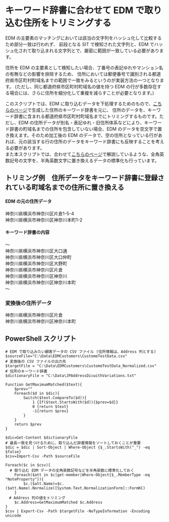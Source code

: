 # キーワード辞書に合わせて EDM で取り込む住所をトリミングする
EDM の主要素のマッチングにおいては該当の文字列をハッシュ化して比較するため部分一致は行われず、
前段となる SIT で検知された文字列と、EDM でハッシュ化されて取り込まれる文字列とで、厳密に範囲が一致している必要があります。   
   
住所を EDM の主要素として検知したい場合、丁番号の表記ゆれやマンション名の有無などの影響を排除するため、
住所においては郵便番号で識別される都道府県市区町村町域名までの範囲で一致をみるというのが実装方法の一つとなります。
(ただし、同じ都道府県市区町村町域名の値を持つ EDM の行が多数存在する場合には、さらに住所を細分化して重複を減らすことが必要となります。)    
   
このスクリプトでは、EDM に取り込むデータを下処理するためのもので、[こちらのページ](https://github.com/YoshihiroIchinose/E5Comp/blob/main/AddressDictionayforEDM2.md)で生成した住所のキーワード辞書を元に、
住所のデータを、キーワード辞書に含まれる都道府県市区町村町域名までにトリミングするものです。ただし、EDM の住所データが別名・表記ゆれ・旧住所体系などにより、キーワード辞書の町域名までの住所を包含していない場合、EDM のデータを空文字で置き換えます。そのため加工後の EDM のデータで、空の住所となっている行があれば、元の該当する行の住所のデータをキーワード辞書にも反映することを考える必要があります。   
また本スクリプトでは、合わせて[こちらのページ](https://github.com/YoshihiroIchinose/E5Comp/blob/main/EDM_Preprocess.md)で解説しているような、全角英数記号の文字を、半角英数文字に置き換えるデータの標準化も行っています。

## トリミング例　住所データをキーワード辞書に登録されている町域名までの住所に置き換える
#### EDM の元の住所データ    
神奈川県横浜市神奈川区片倉1-5-4   
神奈川県横浜市神奈川区神奈川本町1-2   

#### キーワード辞書の内容   
～   
神奈川県横浜市神奈川区大口通   
神奈川県横浜市神奈川区大口仲町   
神奈川県横浜市神奈川区大野町   
神奈川県横浜市神奈川区片倉   
神奈川県横浜市神奈川区神奈川  
神奈川県横浜市神奈川区神奈川本町   
～   

### 変換後の住所データ 
神奈川県横浜市神奈川区片倉   
神奈川県横浜市神奈川区神奈川本町

## PowerShell スクリプト
```
# EDM で取り込みたい顧客データの CSV ファイル (住所情報は、Address 列とする)
$sourceFile="C:\Data\EDMCustomers\CustomeTestData.csv"
# 変換後の CSV ファイルの出力先
$targetFile = "C:\Data\EDMCustomers\CustomeTestData_Normalized.csv"
# 住所のキーワード辞書
$dictionaryFile = "C:\Data\JPAddressDicwithVariations.txt"

Function GetMaximumMatched($text){
	$prev=""
	Foreach($d in $dic){
		Switch($text.CompareTo($d)){
			1 {If($text.StartsWith($d)){$prev=$d}}
			0 {return $text}
			-1{return $prev}
		}
	}
	return $prev
}

$dic=Get-Content $dictionaryFile
# 最長一致を見つけるために、取り込んだ辞書情報をソートしておくことが重要
$dic = $dic | Sort-Object | Where-Object {$_.StartsWith("_") -eq $false}
$csv=Import-Csv -Path $sourceFile

Foreach($c in $csv){
  # 取り込む EDM データの全角英数記号などを半角英数に標準化しておく
	Foreach($att in $c|get-member|Where-Object{$_.MemberType -eq "NoteProperty"}){
		$c.($att.Name)=$c.($att.Name).Normalize([System.Text.NormalizationForm]::FormKC)
	}
　# Address 列の値をトリミング
	$c.Address=GetMaximumMatched $c.Address
}
$csv | Export-Csv -Path $targetFile -NoTypeInformation -Encoding unicode
```
